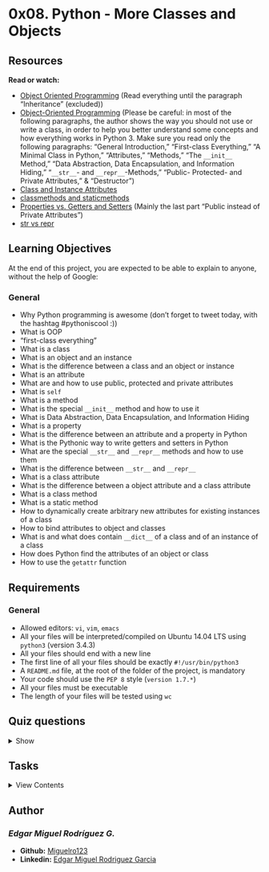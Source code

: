 # 0x08. Python - More Classes and Objects

## Resources

**Read or watch:**

- [Object Oriented Programming](https://python.swaroopch.com/oop.html) (Read everything until the paragraph “Inheritance” (excluded))
- [Object-Oriented Programming](https://www.python-course.eu/python3_object_oriented_programming.php) (Please be careful: in most of the following paragraphs, the author shows the way you should not use or write a class, in order to help you better understand some concepts and how everything works in Python 3. Make sure you read only the following paragraphs: “General Introduction,” “First-class Everything,” “A Minimal Class in Python,” “Attributes,” “Methods,” “The `__init__` Method,” “Data Abstraction, Data Encapsulation, and Information Hiding,” “`__str__`- and `__repr__`-Methods,” “Public- Protected- and Private Attributes,” & “Destructor”)
- [Class and Instance Attributes](https://www.python-course.eu/python3_class_and_instance_attributes.php)
- [classmethods and staticmethods](https://www.youtube.com/watch?v=rq8cL2XMM5M)
- [Properties vs. Getters and Setters](https://www.python-course.eu/python3_properties.php) (Mainly the last part “Public instead of Private Attributes”)
- [str vs repr](https://brennerm.github.io/posts/python-str-vs-repr.html)

## Learning Objectives

At the end of this project, you are expected to be able to explain to anyone, without the help of Google:

### General

- Why Python programming is awesome (don’t forget to tweet today, with the hashtag #pythoniscool :))
- What is OOP
- “first-class everything”
- What is a class
- What is an object and an instance
- What is the difference between a class and an object or instance
- What is an attribute
- What are and how to use public, protected and private attributes
- What is `self`
- What is a method
- What is the special `__init__` method and how to use it
- What is Data Abstraction, Data Encapsulation, and Information Hiding
- What is a property
- What is the difference between an attribute and a property in Python
- What is the Pythonic way to write getters and setters in Python
- What are the special `__str__` and `__repr__` methods and how to use them
- What is the difference between `__str__` and `__repr__`
- What is a class attribute
- What is the difference between a object attribute and a class attribute
- What is a class method
- What is a static method
- How to dynamically create arbitrary new attributes for existing instances of a class
- How to bind attributes to object and classes
- What is and what does contain `__dict__` of a class and of an instance of a class
- How does Python find the attributes of an object or class
- How to use the `getattr` function

## Requirements

### General

- Allowed editors: `vi`, `vim`, `emacs`
- All your files will be interpreted/compiled on Ubuntu 14.04 LTS using `python3` (version 3.4.3)
- All your files should end with a new line
- The first line of all your files should be exactly `#!/usr/bin/python3`
- A `README.md` file, at the root of the folder of the project, is mandatory
- Your code should use the `PEP 8` style (`version 1.7.*`)
- All your files must be executable
- The length of your files will be tested using `wc`

## Quiz questions

<details>
<summary>Show</summary>
  
### Question #0

What is `__init__`?

- [ ] A class attribute
- [ ] A class method
- [x] The instance method called when a new object is created
- [ ] The instance method called when a class is called for the first time

### Question #1

What is `__str__`?

- [x] Instance method that returns an “informal” and nicely printable string representation of an instance
- [ ] Instance method that returns the dictionary representation of an instance
- [ ] Instance method that prints an “informal” and nicely printable string representation of an instance

### Question #2

What is `__repr__`?

- [ ] Instance method that prints an “official” string representation of an instance
- [x] Instance method that returns an “official” string representation of an instance
- [ ] Instance method that returns the dictionary representation of an instance

### Question #3

What is `__del__`?

- [ ] Instance method that removes the last character of an instance
- [ ] Instance method that prints the memory address of an instance
- [x] Instance method called when an instance is deleted

### Question #4

What is `__doc__`?

- [x] The string documentation of an object (based on docstring)
- [ ] Prints the documentation of an object
- [ ] Creates man file

### Question #5

What do these lines print?

```
class User:
    id = 1

print(User.id)
```

- [ ] None
- [x] 1
- [ ] 89
- [ ] 98

### Question #6

What do these lines print?

```
class User:
    id = 1

u = User()
print(u.id)
```

- [ ] None
- [x] 1
- [ ] 89
- [ ] 98

### Question #7

What do these lines print?

```
class User:
    id = 1

u = User()
u.id = 89
print(u.id)
```

- [ ] None
- [ ] 1
- [x] 89
- [ ] 98

### Question #8

What do these lines print?

```
class User:
    id = 1

User.id = 98
u = User()
print(u.id)
```

- [ ] None
- [ ] 1
- [ ] 89
- [x] 98

### Question #9

What do these lines print?

```
class User:
    id = 1

u = User()
User.id = 98
print(u.id)
```

- [ ] None
- [ ] 1
- [ ] 89
- [x] 98

### Question #10

What do these lines print?

```
class User:
    id = 1

User.id = 98
u = User()
u.id = 89
print(u.id)
```

- [ ] None
- [ ] 1
- [x] 89
- [ ] 98

### Question #11

What do these lines print?

```
class User:
    id = 1

User.id = 98
u = User()
u.id = 89
print(User.id)
```

- [ ] None
- [ ] 1
- [ ] 89
- [x] 98

### Question #12

What do these lines print?

```
class User:
    id = 1

u = User()
u.id = 89
User.id = 98
print(User.id)
```

- [ ] None
- [ ] 1
- [ ] 89
- [x] 98

### Question #13

What do these lines print?

```
class User:
    id = 1

u = User()
u.id = 89
User.id = 98
print(u.id)
```

- [ ] None
- [ ] 1
- [x] 89
- [ ] 98

</details>

## Tasks

<details>
<summary>View Contents</summary>



</details>

## Author
### _Edgar Miguel Rodríguez G._

- **Github:** [Miguelro123](https://github.com/Miguelro123) 
- **Linkedin:** [Edgar Miguel Rodriguez Garcia](https://www.linkedin.com/in/edgar-miguel-rodriguez-garcia-20a5281a2/)
